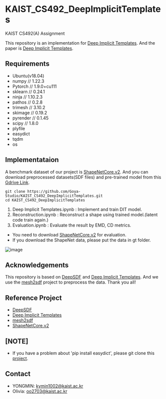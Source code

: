 # KAIST_CS492_DeepImplicitTemplates
KAIST CS492(A) Assignment

This repository is an implementation for [Deep Implicit Templates](http://www.liuyebin.com/dit/dit.html). 
And the paper is [Deep Implicit Templates](https://arxiv.org/abs/2011.14565). 

## Requirements
* Ubuntu(v18.04)
* numpy // 1.22.3
* Pytorch // 1.9.0+cu111
* sklearn // 0.24.1
* ninja // 1.10.2.3
* pathos // 0.2.8
* trimesh // 3.10.2
* skimage // 0.19.2
* pyrender // 0.1.45
* scipy // 1.8.0
* plyfile
* easydict
* tqdm
* os

## Implementataion
 A benchmark dataset of our project is [ShapeNetCore.v2](https://shapenet.org/). And you can download preprocessed datasets(SDF files) and pre-trained model from this [Gdrive Link](https://drive.google.com/drive/folders/1lshhJJNP_lbVG9BQjM0eME7x3JvPyEME?usp=sharing).
 
```
git clone https://github.com/Goya-Studio/KAIST_CS492_DeepImplicitTemplates.git
cd KAIST_CS492_DeepImplicitTemplates
```

1. Deep Implicit Templates.ipynb  : Implement and train DIT model.
2. Reconstruction.ipynb           : Reconstruct a shape using trained model.(latent code train again.)
3. Evaluation.ipynb               : Evaluate the result by EMD, CD metrics.
- You need to download [ShapeNetCore.v2](https://shapenet.org/) for evaluation.
- If you download the ShapeNet data, please put the data in gt folder.

![image](https://user-images.githubusercontent.com/74032553/172082907-fd6e7100-b28e-4a6a-aadf-33cbfb2b1749.png)


## Acknowledgements

This repository is based on [DeepSDF](https://github.com/facebookresearch/DeepSDF) and [Deep Implicit Templates](https://github.com/ZhengZerong/DeepImplicitTemplates). And we use the [mesh2sdf](https://github.com/marian42/mesh_to_sdf) project to preprocess the data. Thank you all!

## Reference Project
* [DeepSDF](https://github.com/facebookresearch/DeepSDF)
* [Deep Implicit Templates](https://github.com/ZhengZerong/DeepImplicitTemplates)
* [mesh2sdf](https://github.com/marian42/mesh_to_sdf)
* [ShapeNetCore.v2](https://shapenet.org/)

## [NOTE]
* If you have a problem about 'pip install easydict', please git clone this [project](https://github.com/makinacorpus/easydict).


## Contact
- YONGMIN: kymin1002@kaist.ac.kr
- Olivia: oo2703@kaist.ac.kr
